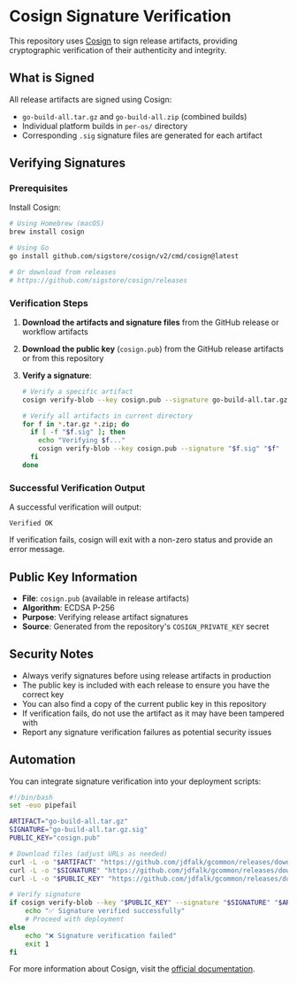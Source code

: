 <!-- file: COSIGN_VERIFICATION.md -->
<!-- version: 1.0.0 -->
<!-- guid: c0519n-v3r1f1c4t10n-1a2b3c4d5e6f -->

# Cosign Signature Verification

This repository uses [Cosign](https://docs.sigstore.dev/cosign/overview/) to sign release artifacts, providing cryptographic verification of their authenticity and integrity.

## What is Signed

All release artifacts are signed using Cosign:

- `go-build-all.tar.gz` and `go-build-all.zip` (combined builds)
- Individual platform builds in `per-os/` directory
- Corresponding `.sig` signature files are generated for each artifact

## Verifying Signatures

### Prerequisites

Install Cosign:

```bash
# Using Homebrew (macOS)
brew install cosign

# Using Go
go install github.com/sigstore/cosign/v2/cmd/cosign@latest

# Or download from releases
# https://github.com/sigstore/cosign/releases
```

### Verification Steps

1. **Download the artifacts and signature files** from the GitHub release or workflow artifacts

2. **Download the public key** (`cosign.pub`) from the GitHub release artifacts or from this repository

3. **Verify a signature**:

   ```bash
   # Verify a specific artifact
   cosign verify-blob --key cosign.pub --signature go-build-all.tar.gz.sig go-build-all.tar.gz

   # Verify all artifacts in current directory
   for f in *.tar.gz *.zip; do
     if [ -f "$f.sig" ]; then
       echo "Verifying $f..."
       cosign verify-blob --key cosign.pub --signature "$f.sig" "$f"
     fi
   done
   ```

### Successful Verification Output

A successful verification will output:

```text
Verified OK
```

If verification fails, cosign will exit with a non-zero status and provide an error message.

## Public Key Information

- **File**: `cosign.pub` (available in release artifacts)
- **Algorithm**: ECDSA P-256
- **Purpose**: Verifying release artifact signatures
- **Source**: Generated from the repository's `COSIGN_PRIVATE_KEY` secret

## Security Notes

- Always verify signatures before using release artifacts in production
- The public key is included with each release to ensure you have the correct key
- You can also find a copy of the current public key in this repository
- If verification fails, do not use the artifact as it may have been tampered with
- Report any signature verification failures as potential security issues

## Automation

You can integrate signature verification into your deployment scripts:

```bash
#!/bin/bash
set -euo pipefail

ARTIFACT="go-build-all.tar.gz"
SIGNATURE="go-build-all.tar.gz.sig"
PUBLIC_KEY="cosign.pub"

# Download files (adjust URLs as needed)
curl -L -o "$ARTIFACT" "https://github.com/jdfalk/gcommon/releases/download/v1.0.0/$ARTIFACT"
curl -L -o "$SIGNATURE" "https://github.com/jdfalk/gcommon/releases/download/v1.0.0/$SIGNATURE"
curl -L -o "$PUBLIC_KEY" "https://github.com/jdfalk/gcommon/releases/download/v1.0.0/$PUBLIC_KEY"

# Verify signature
if cosign verify-blob --key "$PUBLIC_KEY" --signature "$SIGNATURE" "$ARTIFACT"; then
    echo "✅ Signature verified successfully"
    # Proceed with deployment
else
    echo "❌ Signature verification failed"
    exit 1
fi
```

For more information about Cosign, visit the [official documentation](https://docs.sigstore.dev/cosign/overview/).
